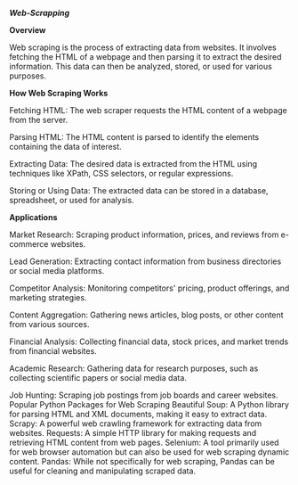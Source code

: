 ***Web-Scrapping***

**Overview**

Web scraping is the process of extracting data from websites. It involves fetching the HTML of a webpage and then parsing it to extract the desired information. This data can then be analyzed, stored, or used for various purposes.

**How Web Scraping Works**

Fetching HTML: The web scraper requests the HTML content of a webpage from the server.

Parsing HTML: The HTML content is parsed to identify the elements containing the data of interest.

Extracting Data: The desired data is extracted from the HTML using techniques like XPath, CSS selectors, or regular expressions.

Storing or Using Data: The extracted data can be stored in a database, spreadsheet, or used for analysis.

**Applications**

Market Research: Scraping product information, prices, and reviews from e-commerce websites.

Lead Generation: Extracting contact information from business directories or social media platforms.

Competitor Analysis: Monitoring competitors' pricing, product offerings, and marketing strategies.

Content Aggregation: Gathering news articles, blog posts, or other content from various sources.

Financial Analysis: Collecting financial data, stock prices, and market trends from financial websites.

Academic Research: Gathering data for research purposes, such as collecting scientific papers or social media data.

Job Hunting: Scraping job postings from job boards and career websites.
Popular Python Packages for Web Scraping
Beautiful Soup: A Python library for parsing HTML and XML documents, making it easy to extract data.
Scrapy: A powerful web crawling framework for extracting data from websites.
Requests: A simple HTTP library for making requests and retrieving HTML content from web pages.
Selenium: A tool primarily used for web browser automation but can also be used for web scraping dynamic content.
Pandas: While not specifically for web scraping, Pandas can be useful for cleaning and manipulating scraped data.
